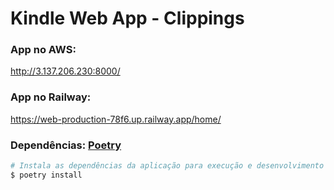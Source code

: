 # Kindle Web App - Clippings


### App no AWS:
  http://3.137.206.230:8000/

### App no Railway:
  https://web-production-78f6.up.railway.app/home/

### Dependências: [Poetry](https://python-poetry.org/)
```bash
# Instala as dependências da aplicação para execução e desenvolvimento
$ poetry install
```
